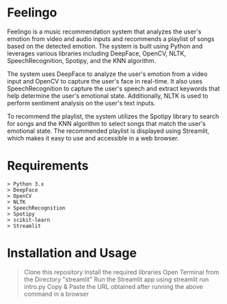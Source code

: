 # Feelingo

Feelingo is a music recommendation system that analyzes the user's emotion from video and audio inputs and recommends a playlist of songs based on the detected emotion. The system is built using Python and leverages various libraries including DeepFace, OpenCV, NLTK, SpeechRecognition, Spotipy, and the KNN algorithm.

The system uses DeepFace to analyze the user's emotion from a video input and OpenCV to capture the user's face in real-time. It also uses SpeechRecognition to capture the user's speech and extract keywords that help determine the user's emotional state. Additionally, NLTK is used to perform sentiment analysis on the user's text inputs.

To recommend the playlist, the system utilizes the Spotipy library to search for songs and the KNN algorithm to select songs that match the user's emotional state. The recommended playlist is displayed using Streamlit, which makes it easy to use and accessible in a web browser.

# Requirements
```
> Python 3.x
> DeepFace
> OpenCV
> NLTK
> SpeechRecognition
> Spotipy
> scikit-learn
> Streamlit
```

# Installation and Usage
> Clone this repository
> Install the required libraries
> Open Terminal from the Directory "streamlit"
> Run the Streamlit app using streamlit run intro.py
> Copy & Paste the URL obtained after running the above command in a browser
